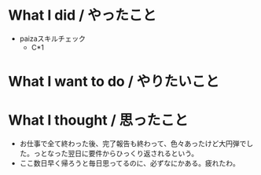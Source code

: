 # What I did / やったこと
- paizaスキルチェック
  - C\*1

# What I want to do / やりたいこと

# What I thought / 思ったこと
- お仕事で全て終わった後、完了報告も終わって、色々あったけど大円弾でした。っとなった翌日に要件からひっくり返されるという。
- ここ数日早く帰ろうと毎日思ってるのに、必ずなにかある。疲れたわ。
